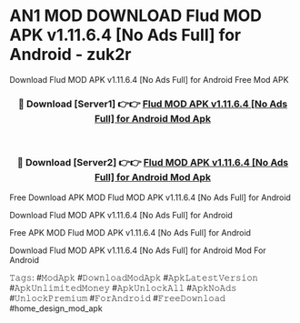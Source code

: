 # AN1 MOD DOWNLOAD Flud MOD APK v1.11.6.4 [No Ads Full] for Android - zuk2r
Download Flud MOD APK v1.11.6.4 [No Ads Full] for Android Free Mod APK

<div align="center">
<h3>🔴 Download [Server1] 👉👉 <a href="https://apk-comot.site?title=Flud_MOD_APK_v1.11.6.4_[No_Ads_Full]_for_Android">Flud MOD APK v1.11.6.4 [No Ads Full] for Android Mod Apk</a></h3><br>

<h3>🔴 Download [Server2] 👉👉 <a href="https://apk-comot.site?title=Flud_MOD_APK_v1.11.6.4_[No_Ads_Full]_for_Android">Flud MOD APK v1.11.6.4 [No Ads Full] for Android Mod Apk</a></h3>
</div>


Free Download APK MOD Flud MOD APK v1.11.6.4 [No Ads Full] for Android

Download Flud MOD APK v1.11.6.4 [No Ads Full] for Android 

Free APK MOD Flud MOD APK v1.11.6.4 [No Ads Full] for Android 

Download Flud MOD APK v1.11.6.4 [No Ads Full] for Android Mod For Android

𝚃𝚊𝚐𝚜: #𝙼𝚘𝚍𝙰𝚙𝚔 #𝙳𝚘𝚠𝚗𝚕𝚘𝚊𝚍𝙼𝚘𝚍𝙰𝚙𝚔 #𝙰𝚙𝚔𝙻𝚊𝚝𝚎𝚜𝚝𝚅𝚎𝚛𝚜𝚒𝚘𝚗 #𝙰𝚙𝚔𝚄𝚗𝚕𝚒𝚖𝚒𝚝𝚎𝚍𝙼𝚘𝚗𝚎𝚢 #𝙰𝚙𝚔𝚄𝚗𝚕𝚘𝚌𝚔𝙰𝚕𝚕 #𝙰𝚙𝚔𝙽𝚘𝙰𝚍𝚜 #𝚄𝚗𝚕𝚘𝚌𝚔𝙿𝚛𝚎𝚖𝚒𝚞𝚖 #𝙵𝚘𝚛𝙰𝚗𝚍𝚛𝚘𝚒𝚍 #𝙵𝚛𝚎𝚎𝙳𝚘𝚠𝚗𝚕𝚘𝚊𝚍 #home_design_mod_apk